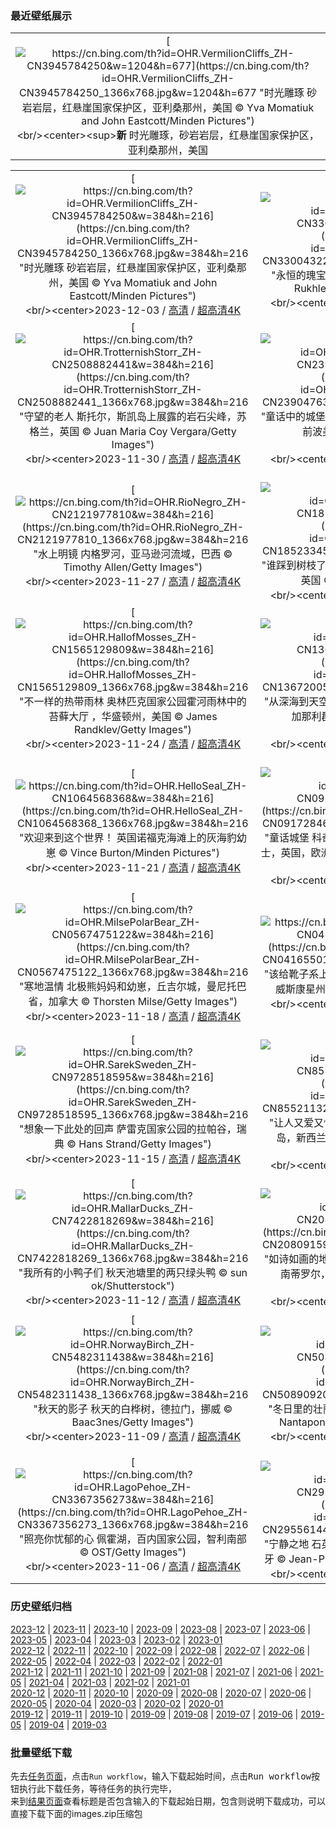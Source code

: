 ### 最近壁纸展示
||
|:---:|
|[![https://cn.bing.com/th?id=OHR.VermilionCliffs_ZH-CN3945784250&w=1204&h=677](https://cn.bing.com/th?id=OHR.VermilionCliffs_ZH-CN3945784250_1366x768.jpg&w=1204&h=677 "时光雕琢&#10;砂岩岩层，红悬崖国家保护区，亚利桑那州，美国&#10;© Yva Momatiuk and John Eastcott/Minden Pictures")](https://cn.bing.com/search?q=%e7%ba%a2%e6%82%ac%e5%b4%96%e5%9b%bd%e5%ae%b6%e4%bf%9d%e6%8a%a4%e5%8c%ba&form=hpcapt&mkt=zh-cn&filters=HpDate:"20231202_1600")<br/><center><sup>**新**</sup>&nbsp;时光雕琢，砂岩岩层，红悬崖国家保护区，亚利桑那州，美国<center/>|

||||
|:---:|:---:|:---:|
|[![https://cn.bing.com/th?id=OHR.VermilionCliffs_ZH-CN3945784250&w=384&h=216](https://cn.bing.com/th?id=OHR.VermilionCliffs_ZH-CN3945784250_1366x768.jpg&w=384&h=216 "时光雕琢&#10;砂岩岩层，红悬崖国家保护区，亚利桑那州，美国&#10;© Yva Momatiuk and John Eastcott/Minden Pictures")](https://cn.bing.com/search?q=%e7%ba%a2%e6%82%ac%e5%b4%96%e5%9b%bd%e5%ae%b6%e4%bf%9d%e6%8a%a4%e5%8c%ba&form=hpcapt&mkt=zh-cn&filters=HpDate:"20231202_1600")<br/><center>2023-12-03 / [高清](https://cn.bing.com/th?id=OHR.VermilionCliffs_ZH-CN3945784250_1920x1200.jpg&w=1920&h=1200) / [超高清4K](https://cn.bing.com/th?id=OHR.VermilionCliffs_ZH-CN3945784250_UHD.jpg&w=3840&h=2160)<center/>|[![https://cn.bing.com/th?id=OHR.GwaliorFortMP_ZH-CN3300432281&w=384&h=216](https://cn.bing.com/th?id=OHR.GwaliorFortMP_ZH-CN3300432281_1366x768.jpg&w=384&h=216 "永恒的瑰宝&#10;瓜廖尔堡，中央邦，印度&#10;© Dmitry Rukhlenko-Photos of India/Alamy")](https://cn.bing.com/search?q=%e7%93%9c%e5%bb%96%e5%b0%94%e5%a0%a1+%e4%b8%ad%e5%a4%ae%e9%82%a6&form=hpcapt&mkt=zh-cn&filters=HpDate:"20231201_1600")<br/><center>2023-12-02 / [高清](https://cn.bing.com/th?id=OHR.GwaliorFortMP_ZH-CN3300432281_1920x1200.jpg&w=1920&h=1200) / [超高清4K](https://cn.bing.com/th?id=OHR.GwaliorFortMP_ZH-CN3300432281_UHD.jpg&w=3840&h=2160)<center/>|[![https://cn.bing.com/th?id=OHR.IcebergAntarctica_ZH-CN2053356825&w=384&h=216](https://cn.bing.com/th?id=OHR.IcebergAntarctica_ZH-CN2053356825_1366x768.jpg&w=384&h=216 "为最酷的地方欢呼！&#10;罗斯海的冰山，南极洲&#10;© Michel Roggo/Minden Pictures")](https://cn.bing.com/search?q=%e7%bd%97%e6%96%af%e6%b5%b7&form=hpcapt&mkt=zh-cn&filters=HpDate:"20231130_1600")<br/><center>2023-12-01 / [高清](https://cn.bing.com/th?id=OHR.IcebergAntarctica_ZH-CN2053356825_1920x1200.jpg&w=1920&h=1200) / [超高清4K](https://cn.bing.com/th?id=OHR.IcebergAntarctica_ZH-CN2053356825_UHD.jpg&w=3840&h=2160)<center/>|
|[![https://cn.bing.com/th?id=OHR.TrotternishStorr_ZH-CN2508882441&w=384&h=216](https://cn.bing.com/th?id=OHR.TrotternishStorr_ZH-CN2508882441_1366x768.jpg&w=384&h=216 "守望的老人&#10;斯托尔，斯凯岛上展露的岩石尖峰，苏格兰，英国&#10;© Juan Maria Coy Vergara/Getty Images")](https://cn.bing.com/search?q=%e8%8b%8f%e6%a0%bc%e5%85%b0%e6%96%af%e5%87%af%e5%b2%9b&form=hpcapt&mkt=zh-cn&filters=HpDate:"20231129_1600")<br/><center>2023-11-30 / [高清](https://cn.bing.com/th?id=OHR.TrotternishStorr_ZH-CN2508882441_1920x1200.jpg&w=1920&h=1200) / [超高清4K](https://cn.bing.com/th?id=OHR.TrotternishStorr_ZH-CN2508882441_UHD.jpg&w=3840&h=2160)<center/>|[![https://cn.bing.com/th?id=OHR.SchwerinerSchloss_ZH-CN2390476345&w=384&h=216](https://cn.bing.com/th?id=OHR.SchwerinerSchloss_ZH-CN2390476345_1366x768.jpg&w=384&h=216 "童话中的城堡&#10;什未林湖上的什未林城堡，梅克伦堡-前波美拉尼亚州，德国&#10;© Hannes Wendt/Shutterstock")](https://cn.bing.com/search?q=%e4%bb%80%e6%9c%aa%e6%9e%97%e5%9f%8e%e5%a0%a1&form=hpcapt&mkt=zh-cn&filters=HpDate:"20231128_1600")<br/><center>2023-11-29 / [高清](https://cn.bing.com/th?id=OHR.SchwerinerSchloss_ZH-CN2390476345_1920x1200.jpg&w=1920&h=1200) / [超高清4K](https://cn.bing.com/th?id=OHR.SchwerinerSchloss_ZH-CN2390476345_UHD.jpg&w=3840&h=2160)<center/>|[![https://cn.bing.com/th?id=OHR.AssiniboineProvincialPark_ZH-CN2270275151&w=384&h=216](https://cn.bing.com/th?id=OHR.AssiniboineProvincialPark_ZH-CN2270275151_1366x768.jpg&w=384&h=216 "冬日私语&#10;阿西尼博因山省级公园，加拿大&#10;© matt macpherson/500px/Getty Images")](https://cn.bing.com/search?q=%e9%98%bf%e8%a5%bf%e5%b0%bc%e5%8d%9a%e5%9b%a0%e5%b1%b1%e7%9c%81%e7%ba%a7%e5%85%ac%e5%9b%ad&form=hpcapt&mkt=zh-cn&filters=HpDate:"20231127_1600")<br/><center>2023-11-28 / [高清](https://cn.bing.com/th?id=OHR.AssiniboineProvincialPark_ZH-CN2270275151_1920x1200.jpg&w=1920&h=1200) / [超高清4K](https://cn.bing.com/th?id=OHR.AssiniboineProvincialPark_ZH-CN2270275151_UHD.jpg&w=3840&h=2160)<center/>|
|[![https://cn.bing.com/th?id=OHR.RioNegro_ZH-CN2121977810&w=384&h=216](https://cn.bing.com/th?id=OHR.RioNegro_ZH-CN2121977810_1366x768.jpg&w=384&h=216 "水上明镜&#10;内格罗河，亚马逊河流域，巴西&#10;© Timothy Allen/Getty Images")](https://cn.bing.com/search?q=%e5%86%85%e6%a0%bc%e7%bd%97%e6%b2%b3&form=hpcapt&mkt=zh-cn&filters=HpDate:"20231126_1600")<br/><center>2023-11-27 / [高清](https://cn.bing.com/th?id=OHR.RioNegro_ZH-CN2121977810_1920x1200.jpg&w=1920&h=1200) / [超高清4K](https://cn.bing.com/th?id=OHR.RioNegro_ZH-CN2121977810_UHD.jpg&w=3840&h=2160)<center/>|[![https://cn.bing.com/th?id=OHR.BradgateFallow_ZH-CN1852334581&w=384&h=216](https://cn.bing.com/th?id=OHR.BradgateFallow_ZH-CN1852334581_1366x768.jpg&w=384&h=216 "谁踩到树枝了?&#10;布拉德盖特公园的小鹿，莱斯特郡，英国&#10;© Chris Bainbridge/Alamy")](https://cn.bing.com/search?q=%e5%b0%8f%e9%b9%bf&form=hpcapt&mkt=zh-cn&filters=HpDate:"20231125_1600")<br/><center>2023-11-26 / [高清](https://cn.bing.com/th?id=OHR.BradgateFallow_ZH-CN1852334581_1920x1200.jpg&w=1920&h=1200) / [超高清4K](https://cn.bing.com/th?id=OHR.BradgateFallow_ZH-CN1852334581_UHD.jpg&w=3840&h=2160)<center/>|[![https://cn.bing.com/th?id=OHR.TajoRiver_ZH-CN1752559204&w=384&h=216](https://cn.bing.com/th?id=OHR.TajoRiver_ZH-CN1752559204_1366x768.jpg&w=384&h=216 "永恒之城托莱多&#10;托莱多，西班牙&#10;© Carlos Fernandez/Getty Images")](https://cn.bing.com/search?q=%e8%a5%bf%e7%8f%ad%e7%89%99%e6%89%98%e8%8e%b1%e5%a4%9a&form=hpcapt&mkt=zh-cn&filters=HpDate:"20231124_1600")<br/><center>2023-11-25 / [高清](https://cn.bing.com/th?id=OHR.TajoRiver_ZH-CN1752559204_1920x1200.jpg&w=1920&h=1200) / [超高清4K](https://cn.bing.com/th?id=OHR.TajoRiver_ZH-CN1752559204_UHD.jpg&w=3840&h=2160)<center/>|
|[![https://cn.bing.com/th?id=OHR.HallofMosses_ZH-CN1565129809&w=384&h=216](https://cn.bing.com/th?id=OHR.HallofMosses_ZH-CN1565129809_1366x768.jpg&w=384&h=216 "不一样的热带雨林&#10;奥林匹克国家公园霍河雨林中的苔藓大厅 ，华盛顿州，美国&#10;© James Randklev/Getty Images")](https://cn.bing.com/search?q=%e9%9c%8d%e6%b2%b3%e9%9b%a8%e6%9e%97+%e5%a5%a5%e6%9e%97%e5%8c%b9%e5%85%8b%e5%9b%bd%e5%ae%b6%e5%85%ac%e5%9b%ad&form=hpcapt&mkt=zh-cn&filters=HpDate:"20231123_1600")<br/><center>2023-11-24 / [高清](https://cn.bing.com/th?id=OHR.HallofMosses_ZH-CN1565129809_1920x1200.jpg&w=1920&h=1200) / [超高清4K](https://cn.bing.com/th?id=OHR.HallofMosses_ZH-CN1565129809_UHD.jpg&w=3840&h=2160)<center/>|[![https://cn.bing.com/th?id=OHR.TeideNational_ZH-CN1367200520&w=384&h=216](https://cn.bing.com/th?id=OHR.TeideNational_ZH-CN1367200520_1366x768.jpg&w=384&h=216 "从深海到天空&#10;泰德国家公园的日落，特内里费岛，加那利群岛, 西班牙&#10;© Javier Martínez Morán/Alamy")](https://cn.bing.com/search?q=%e6%b3%b0%e5%be%b7%e5%9b%bd%e5%ae%b6%e5%85%ac%e5%9b%ad&form=hpcapt&mkt=zh-cn&filters=HpDate:"20231122_1600")<br/><center>2023-11-23 / [高清](https://cn.bing.com/th?id=OHR.TeideNational_ZH-CN1367200520_1920x1200.jpg&w=1920&h=1200) / [超高清4K](https://cn.bing.com/th?id=OHR.TeideNational_ZH-CN1367200520_UHD.jpg&w=3840&h=2160)<center/>|[![https://cn.bing.com/th?id=OHR.SnakeRiverTeton_ZH-CN1213535303&w=384&h=216](https://cn.bing.com/th?id=OHR.SnakeRiverTeton_ZH-CN1213535303_1366x768.jpg&w=384&h=216 "人少景美的静谧之地&#10;大提顿国家公园，怀俄明州，美国&#10;© Westend61/Getty Images")](https://cn.bing.com/search?q=%e5%a4%a7%e6%8f%90%e9%a1%bf%e5%9b%bd%e5%ae%b6%e5%85%ac%e5%9b%ad&form=hpcapt&mkt=zh-cn&filters=HpDate:"20231121_1600")<br/><center>2023-11-22 / [高清](https://cn.bing.com/th?id=OHR.SnakeRiverTeton_ZH-CN1213535303_1920x1200.jpg&w=1920&h=1200) / [超高清4K](https://cn.bing.com/th?id=OHR.SnakeRiverTeton_ZH-CN1213535303_UHD.jpg&w=3840&h=2160)<center/>|
|[![https://cn.bing.com/th?id=OHR.HelloSeal_ZH-CN1064568368&w=384&h=216](https://cn.bing.com/th?id=OHR.HelloSeal_ZH-CN1064568368_1366x768.jpg&w=384&h=216 "欢迎来到这个世界！&#10;英国诺福克海滩上的灰海豹幼崽&#10;© Vince Burton/Minden Pictures")](https://cn.bing.com/search?q=%e7%81%b0%e6%b5%b7%e8%b1%b9&form=hpcapt&mkt=zh-cn&filters=HpDate:"20231120_1600")<br/><center>2023-11-21 / [高清](https://cn.bing.com/th?id=OHR.HelloSeal_ZH-CN1064568368_1920x1200.jpg&w=1920&h=1200) / [超高清4K](https://cn.bing.com/th?id=OHR.HelloSeal_ZH-CN1064568368_UHD.jpg&w=3840&h=2160)<center/>|[![https://cn.bing.com/th?id=OHR.CastleCoch_ZH-CN0917284602&w=384&h=216](https://cn.bing.com/th?id=OHR.CastleCoch_ZH-CN0917284602_1366x768.jpg&w=384&h=216 "童话城堡&#10;科奇城堡，Tongwynlais，卡迪夫，威尔士，英国，欧洲&#10;© Billy Stock/robertharding/Alamy Stock Photo")](https://cn.bing.com/search?q=%e7%a7%91%e5%a5%87%e5%9f%8e%e5%a0%a1&form=hpcapt&mkt=zh-cn&filters=HpDate:"20231119_1600")<br/><center>2023-11-20 / [高清](https://cn.bing.com/th?id=OHR.CastleCoch_ZH-CN0917284602_1920x1200.jpg&w=1920&h=1200) / [超高清4K](https://cn.bing.com/th?id=OHR.CastleCoch_ZH-CN0917284602_UHD.jpg&w=3840&h=2160)<center/>|[![https://cn.bing.com/th?id=OHR.FrozenBog_ZH-CN0712859386&w=384&h=216](https://cn.bing.com/th?id=OHR.FrozenBog_ZH-CN0712859386_1366x768.jpg&w=384&h=216 "谨慎行事！&#10;Alam-Pedja自然保护区，爱沙尼亚&#10;© Sven Zacek/Minden Pictures")](https://cn.bing.com/search?q=Alam-Pedja%e8%87%aa%e7%84%b6%e4%bf%9d%e6%8a%a4%e5%8c%ba&form=hpcapt&mkt=zh-cn&filters=HpDate:"20231118_1600")<br/><center>2023-11-19 / [高清](https://cn.bing.com/th?id=OHR.FrozenBog_ZH-CN0712859386_1920x1200.jpg&w=1920&h=1200) / [超高清4K](https://cn.bing.com/th?id=OHR.FrozenBog_ZH-CN0712859386_UHD.jpg&w=3840&h=2160)<center/>|
|[![https://cn.bing.com/th?id=OHR.MilsePolarBear_ZH-CN0567475122&w=384&h=216](https://cn.bing.com/th?id=OHR.MilsePolarBear_ZH-CN0567475122_1366x768.jpg&w=384&h=216 "寒地温情&#10;北极熊妈妈和幼崽，丘吉尔城，曼尼托巴省，加拿大&#10;© Thorsten Milse/Getty Images")](https://cn.bing.com/search?q=%e4%b8%98%e5%90%89%e5%b0%94%e5%9f%8e&form=hpcapt&mkt=zh-cn&filters=HpDate:"20231117_1600")<br/><center>2023-11-18 / [高清](https://cn.bing.com/th?id=OHR.MilsePolarBear_ZH-CN0567475122_1920x1200.jpg&w=1920&h=1200) / [超高清4K](https://cn.bing.com/th?id=OHR.MilsePolarBear_ZH-CN0567475122_UHD.jpg&w=3840&h=2160)<center/>|[![https://cn.bing.com/th?id=OHR.BadRiver_ZH-CN0416550169&w=384&h=216](https://cn.bing.com/th?id=OHR.BadRiver_ZH-CN0416550169_1366x768.jpg&w=384&h=216 "该给靴子系上鞋带了！&#10;铜瀑布州立公园的巴德河，威斯康星州，美国&#10;© Big Joe/Getty Images")](https://cn.bing.com/search?q=%e5%a8%81%e6%96%af%e5%ba%b7%e6%98%9f%e5%b7%9e&form=hpcapt&mkt=zh-cn&filters=HpDate:"20231116_1600")<br/><center>2023-11-17 / [高清](https://cn.bing.com/th?id=OHR.BadRiver_ZH-CN0416550169_1920x1200.jpg&w=1920&h=1200) / [超高清4K](https://cn.bing.com/th?id=OHR.BadRiver_ZH-CN0416550169_UHD.jpg&w=3840&h=2160)<center/>|[![https://cn.bing.com/th?id=OHR.AthensAcropolis_ZH-CN9942357439&w=384&h=216](https://cn.bing.com/th?id=OHR.AthensAcropolis_ZH-CN9942357439_1366x768.jpg&w=384&h=216 "西方哲学的发源地&#10;雅典和卫城，希腊&#10;© Mlenny/Getty Images")](https://cn.bing.com/search?q=%e4%b8%96%e7%95%8c%e5%93%b2%e5%ad%a6%e6%97%a5&form=hpcapt&mkt=zh-cn&filters=HpDate:"20231115_1600")<br/><center>2023-11-16 / [高清](https://cn.bing.com/th?id=OHR.AthensAcropolis_ZH-CN9942357439_1920x1200.jpg&w=1920&h=1200) / [超高清4K](https://cn.bing.com/th?id=OHR.AthensAcropolis_ZH-CN9942357439_UHD.jpg&w=3840&h=2160)<center/>|
|[![https://cn.bing.com/th?id=OHR.SarekSweden_ZH-CN9728518595&w=384&h=216](https://cn.bing.com/th?id=OHR.SarekSweden_ZH-CN9728518595_1366x768.jpg&w=384&h=216 "想象一下此处的回声&#10;萨雷克国家公园的拉帕谷，瑞典&#10;© Hans Strand/Getty Images")](https://cn.bing.com/search?q=%e7%91%9e%e5%85%b8&form=hpcapt&mkt=zh-cn&filters=HpDate:"20231114_1600")<br/><center>2023-11-15 / [高清](https://cn.bing.com/th?id=OHR.SarekSweden_ZH-CN9728518595_1920x1200.jpg&w=1920&h=1200) / [超高清4K](https://cn.bing.com/th?id=OHR.SarekSweden_ZH-CN9728518595_UHD.jpg&w=3840&h=2160)<center/>|[![https://cn.bing.com/th?id=OHR.RussellLupines_ZH-CN8552113285&w=384&h=216](https://cn.bing.com/th?id=OHR.RussellLupines_ZH-CN8552113285_1366x768.jpg&w=384&h=216 "让人又爱又恨的花田&#10;特卡波湖沿岸的鲁冰花，南岛，新西兰&#10;© Jeffrey Lewis/Tandem Stills + Motion")](https://cn.bing.com/search?q=%e9%b2%81%e5%86%b0%e8%8a%b1&form=hpcapt&mkt=zh-cn&filters=HpDate:"20231113_1600")<br/><center>2023-11-14 / [高清](https://cn.bing.com/th?id=OHR.RussellLupines_ZH-CN8552113285_1920x1200.jpg&w=1920&h=1200) / [超高清4K](https://cn.bing.com/th?id=OHR.RussellLupines_ZH-CN8552113285_UHD.jpg&w=3840&h=2160)<center/>|[![https://cn.bing.com/th?id=OHR.OliveOrchard_ZH-CN8198989130&w=384&h=216](https://cn.bing.com/th?id=OHR.OliveOrchard_ZH-CN8198989130_1366x768.jpg&w=384&h=216 "从树上到餐桌之上&#10;特拉蒙塔纳山中的老橄榄园，马略卡岛，西班牙&#10;© cinoby/Getty Images")](https://cn.bing.com/search?q=%e8%a5%bf%e7%8f%ad%e7%89%99%e9%a9%ac%e7%95%a5%e5%8d%a1%e5%b2%9b&form=hpcapt&mkt=zh-cn&filters=HpDate:"20231112_1600")<br/><center>2023-11-13 / [高清](https://cn.bing.com/th?id=OHR.OliveOrchard_ZH-CN8198989130_1920x1200.jpg&w=1920&h=1200) / [超高清4K](https://cn.bing.com/th?id=OHR.OliveOrchard_ZH-CN8198989130_UHD.jpg&w=3840&h=2160)<center/>|
|[![https://cn.bing.com/th?id=OHR.MallarDucks_ZH-CN7422818269&w=384&h=216](https://cn.bing.com/th?id=OHR.MallarDucks_ZH-CN7422818269_1366x768.jpg&w=384&h=216 "我所有的小鸭子们&#10;秋天池塘里的两只绿头鸭&#10;© sun ok/Shutterstock")](https://cn.bing.com/search?q=%e7%bb%bf%e5%a4%b4%e9%b8%ad&form=hpcapt&mkt=zh-cn&filters=HpDate:"20231111_1600")<br/><center>2023-11-12 / [高清](https://cn.bing.com/th?id=OHR.MallarDucks_ZH-CN7422818269_1920x1200.jpg&w=1920&h=1200) / [超高清4K](https://cn.bing.com/th?id=OHR.MallarDucks_ZH-CN7422818269_UHD.jpg&w=3840&h=2160)<center/>|[![https://cn.bing.com/th?id=OHR.ValDiFunes_ZH-CN2080915930&w=384&h=216](https://cn.bing.com/th?id=OHR.ValDiFunes_ZH-CN2080915930_1366x768.jpg&w=384&h=216 "如诗如画的地方&#10;富内斯山谷，背景是多洛米蒂山，南蒂罗尔，意大利&#10;© Achim Thomae/Getty Images")](https://cn.bing.com/search?q=%e5%8d%97%e8%92%82%e7%bd%97%e5%b0%94&form=hpcapt&mkt=zh-cn&filters=HpDate:"20231110_1600")<br/><center>2023-11-11 / [高清](https://cn.bing.com/th?id=OHR.ValDiFunes_ZH-CN2080915930_1920x1200.jpg&w=1920&h=1200) / [超高清4K](https://cn.bing.com/th?id=OHR.ValDiFunes_ZH-CN2080915930_UHD.jpg&w=3840&h=2160)<center/>|[![https://cn.bing.com/th?id=OHR.BadlandsSunrise_ZH-CN5906162228&w=384&h=216](https://cn.bing.com/th?id=OHR.BadlandsSunrise_ZH-CN5906162228_1366x768.jpg&w=384&h=216 "还不错的荒地&#10;恶地国家公园，南达科他州，美国&#10;© Grant Ordelheide/Tandem Stills + Motion")](https://cn.bing.com/search?q=%e6%81%b6%e5%9c%b0%e5%9b%bd%e5%ae%b6%e5%85%ac%e5%9b%ad&form=hpcapt&mkt=zh-cn&filters=HpDate:"20231109_1600")<br/><center>2023-11-10 / [高清](https://cn.bing.com/th?id=OHR.BadlandsSunrise_ZH-CN5906162228_1920x1200.jpg&w=1920&h=1200) / [超高清4K](https://cn.bing.com/th?id=OHR.BadlandsSunrise_ZH-CN5906162228_UHD.jpg&w=3840&h=2160)<center/>|
|[![https://cn.bing.com/th?id=OHR.NorwayBirch_ZH-CN5482311438&w=384&h=216](https://cn.bing.com/th?id=OHR.NorwayBirch_ZH-CN5482311438_1366x768.jpg&w=384&h=216 "秋天的影子&#10;秋天的白桦树，德拉门，挪威&#10;© Baac3nes/Getty Images")](https://cn.bing.com/search?q=%e7%99%bd%e6%a1%a6%e6%a0%91&form=hpcapt&mkt=zh-cn&filters=HpDate:"20231108_1600")<br/><center>2023-11-09 / [高清](https://cn.bing.com/th?id=OHR.NorwayBirch_ZH-CN5482311438_1920x1200.jpg&w=1920&h=1200) / [超高清4K](https://cn.bing.com/th?id=OHR.NorwayBirch_ZH-CN5482311438_UHD.jpg&w=3840&h=2160)<center/>|[![https://cn.bing.com/th?id=OHR.LiDong2023_ZH-CN5089092069&w=384&h=216](https://cn.bing.com/th?id=OHR.LiDong2023_ZH-CN5089092069_1366x768.jpg&w=384&h=216 "冬日里的壮丽美景&#10;黄山的日落，安徽省，中国&#10;© Nantapon Pattamakijsakul/Getty Images")](https://cn.bing.com/search?q=%e4%b8%ad%e5%9b%bd%e9%bb%84%e5%b1%b1&form=hpcapt&mkt=zh-cn&filters=HpDate:"20231107_1600")<br/><center>2023-11-08 / [高清](https://cn.bing.com/th?id=OHR.LiDong2023_ZH-CN5089092069_1920x1200.jpg&w=1920&h=1200) / [超高清4K](https://cn.bing.com/th?id=OHR.LiDong2023_ZH-CN5089092069_UHD.jpg&w=3840&h=2160)<center/>|[![https://cn.bing.com/th?id=OHR.KirkilaiTower_ZH-CN4058404632&w=384&h=216](https://cn.bing.com/th?id=OHR.KirkilaiTower_ZH-CN4058404632_1366x768.jpg&w=384&h=216 "瞭望塔上，一睹奇景！&#10;Kirkilai湖泊和瞭望塔，比尔扎伊地区公园，立陶宛&#10;© MNStudio/Shutterstock")](https://cn.bing.com/search?q=%e7%ab%8b%e9%99%b6%e5%ae%9b&form=hpcapt&mkt=zh-cn&filters=HpDate:"20231106_1600")<br/><center>2023-11-07 / [高清](https://cn.bing.com/th?id=OHR.KirkilaiTower_ZH-CN4058404632_1920x1200.jpg&w=1920&h=1200) / [超高清4K](https://cn.bing.com/th?id=OHR.KirkilaiTower_ZH-CN4058404632_UHD.jpg&w=3840&h=2160)<center/>|
|[![https://cn.bing.com/th?id=OHR.LagoPehoe_ZH-CN3367356273&w=384&h=216](https://cn.bing.com/th?id=OHR.LagoPehoe_ZH-CN3367356273_1366x768.jpg&w=384&h=216 "照亮你忧郁的心&#10;佩霍湖，百内国家公园，智利南部&#10;© OST/Getty Images")](https://cn.bing.com/search?q=%e7%99%be%e5%86%85%e5%9b%bd%e5%ae%b6%e5%85%ac%e5%9b%ad&form=hpcapt&mkt=zh-cn&filters=HpDate:"20231105_1600")<br/><center>2023-11-06 / [高清](https://cn.bing.com/th?id=OHR.LagoPehoe_ZH-CN3367356273_1920x1200.jpg&w=1920&h=1200) / [超高清4K](https://cn.bing.com/th?id=OHR.LagoPehoe_ZH-CN3367356273_UHD.jpg&w=3840&h=2160)<center/>|[![https://cn.bing.com/th?id=OHR.SilencioSpain_ZH-CN2955614478&w=384&h=216](https://cn.bing.com/th?id=OHR.SilencioSpain_ZH-CN2955614478_1366x768.jpg&w=384&h=216 "宁静之地&#10;石英岩地层，普拉亚德尔锡伦西奥，西班牙&#10;© Jean-Philippe Delobelle/Minden Pictures")](https://cn.bing.com/search?q=%e8%a5%bf%e7%8f%ad%e7%89%99%e9%98%bf%e6%96%af%e5%9b%be%e9%87%8c%e4%ba%9a%e6%96%af&form=hpcapt&mkt=zh-cn&filters=HpDate:"20231104_1600")<br/><center>2023-11-05 / [高清](https://cn.bing.com/th?id=OHR.SilencioSpain_ZH-CN2955614478_1920x1200.jpg&w=1920&h=1200) / [超高清4K](https://cn.bing.com/th?id=OHR.SilencioSpain_ZH-CN2955614478_UHD.jpg&w=3840&h=2160)<center/>|[![https://cn.bing.com/th?id=OHR.BisonSnow_ZH-CN2483472629&w=384&h=216](https://cn.bing.com/th?id=OHR.BisonSnow_ZH-CN2483472629_1366x768.jpg&w=384&h=216 "为寒冷而生！&#10;美洲野牛，黄石国家公园，怀俄明州，美国&#10;© Gary Gray/Getty Images")](https://cn.bing.com/search?q=%e7%be%8e%e6%b4%b2%e9%87%8e%e7%89%9b&form=hpcapt&mkt=zh-cn&filters=HpDate:"20231103_1600")<br/><center>2023-11-04 / [高清](https://cn.bing.com/th?id=OHR.BisonSnow_ZH-CN2483472629_1920x1200.jpg&w=1920&h=1200) / [超高清4K](https://cn.bing.com/th?id=OHR.BisonSnow_ZH-CN2483472629_UHD.jpg&w=3840&h=2160)<center/>|


### 历史壁纸归档
[2023-12](views/2023/2023-12.md) | [2023-11](views/2023/2023-11.md) | [2023-10](views/2023/2023-10.md) | [2023-09](views/2023/2023-09.md) | [2023-08](views/2023/2023-08.md) | [2023-07](views/2023/2023-07.md) | [2023-06](views/2023/2023-06.md) | [2023-05](views/2023/2023-05.md) | [2023-04](views/2023/2023-04.md) | [2023-03](views/2023/2023-03.md) | [2023-02](views/2023/2023-02.md) | [2023-01](views/2023/2023-01.md)  
[2022-12](views/2022/2022-12.md) | [2022-11](views/2022/2022-11.md) | [2022-10](views/2022/2022-10.md) | [2022-09](views/2022/2022-09.md) | [2022-08](views/2022/2022-08.md) | [2022-07](views/2022/2022-07.md) | [2022-06](views/2022/2022-06.md) | [2022-05](views/2022/2022-05.md) | [2022-04](views/2022/2022-04.md) | [2022-03](views/2022/2022-03.md) | [2022-02](views/2022/2022-02.md) | [2022-01](views/2022/2022-01.md)  
[2021-12](views/2021/2021-12.md) | [2021-11](views/2021/2021-11.md) | [2021-10](views/2021/2021-10.md) | [2021-09](views/2021/2021-09.md) | [2021-08](views/2021/2021-08.md) | [2021-07](views/2021/2021-07.md) | [2021-06](views/2021/2021-06.md) | [2021-05](views/2021/2021-05.md) | [2021-04](views/2021/2021-04.md) | [2021-03](views/2021/2021-03.md) | [2021-02](views/2021/2021-02.md) | [2021-01](views/2021/2021-01.md)  
[2020-12](views/2020/2020-12.md) | [2020-11](views/2020/2020-11.md) | [2020-10](views/2020/2020-10.md) | [2020-09](views/2020/2020-09.md) | [2020-08](views/2020/2020-08.md) | [2020-07](views/2020/2020-07.md) | [2020-06](views/2020/2020-06.md) | [2020-05](views/2020/2020-05.md) | [2020-04](views/2020/2020-04.md) | [2020-03](views/2020/2020-03.md) | [2020-02](views/2020/2020-02.md) | [2020-01](views/2020/2020-01.md)  
[2019-12](views/2019/2019-12.md) | [2019-11](views/2019/2019-11.md) | [2019-10](views/2019/2019-10.md) | [2019-09](views/2019/2019-09.md) | [2019-08](views/2019/2019-08.md) | [2019-07](views/2019/2019-07.md) | [2019-06](views/2019/2019-06.md) | [2019-05](views/2019/2019-05.md) | [2019-04](views/2019/2019-04.md) | [2019-03](views/2019/2019-03.md)


### 批量壁纸下载
先去[任务页面](https://github.com/wefashe/image-save/actions/workflows/mydown.yml)，点击`Run workflow`，输入下载起始时间，点击<kbd>Run workflow</kbd>按钮执行此下载任务，等待任务的执行完毕，  
来到[结果页面](https://github.com/wefashe/image-save/releases/tag/down_zip_tag)查看标题是否包含输入的下载起始日期，包含则说明下载成功，可以直接下载下面的images.zip压缩包  
